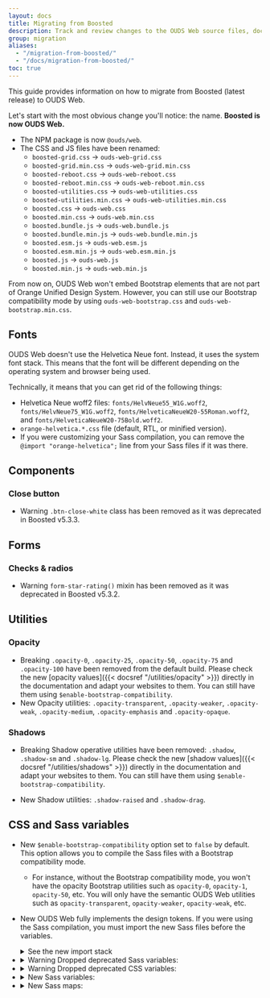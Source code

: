 ```yaml
---
layout: docs
title: Migrating from Boosted
description: Track and review changes to the OUDS Web source files, documentation, and components to help you migrate from Boosted to OUDS Web.
group: migration
aliases:
  - "/migration-from-boosted/"
  - "/docs/migration-from-boosted/"
toc: true
---
```


This guide provides information on how to migrate from Boosted (latest release) to OUDS Web.

Let's start with the most obvious change you'll notice: the name. **Boosted is now OUDS Web.**

- The NPM package is now `@ouds/web`.
- The CSS and JS files have been renamed:
  - `boosted-grid.css` → `ouds-web-grid.css`
  - `boosted-grid.min.css` → `ouds-web-grid.min.css`
  - `boosted-reboot.css` → `ouds-web-reboot.css`
  - `boosted-reboot.min.css` → `ouds-web-reboot.min.css`
  - `boosted-utilities.css` → `ouds-web-utilities.css`
  - `boosted-utilities.min.css` → `ouds-web-utilities.min.css`
  - `boosted.css` → `ouds-web.css`
  - `boosted.min.css` → `ouds-web.min.css`
  - `boosted.bundle.js` → `ouds-web.bundle.js`
  - `boosted.bundle.min.js` → `ouds-web.bundle.min.js`
  - `boosted.esm.js` → `ouds-web.esm.js`
  - `boosted.esm.min.js` → `ouds-web.esm.min.js`
  - `boosted.js` → `ouds-web.js`
  - `boosted.min.js` → `ouds-web.min.js`

From now on, OUDS Web won't embed Bootstrap elements that are not part of Orange Unified Design System. However, you can still use our Bootstrap compatibility mode by using `ouds-web-bootstrap.css` and `ouds-web-bootstrap.min.css`.

## Fonts

OUDS Web doesn't use the Helvetica Neue font. Instead, it uses the system font stack. This means that the font will be different depending on the operating system and browser being used.

Technically, it means that you can get rid of the following things:
- Helvetica Neue woff2 files: `fonts/HelvNeue55_W1G.woff2`, `fonts/HelvNeue75_W1G.woff2`, `fonts/HelveticaNeueW20-55Roman.woff2`, and `fonts/HelveticaNeueW20-75Bold.woff2`.
- `orange-helvetica.*.css` file (default, RTL, or minified version).
- If you were customizing your Sass compilation, you can remove the `@import "orange-helvetica";` line from your Sass files if it was there.

## Components

### Close button

- <span class="badge text-bg-warning">Warning</span> `.btn-close-white` class has been removed as it was deprecated in Boosted v5.3.3.

## Forms

### Checks & radios

- <span class="badge text-bg-warning">Warning</span> `form-star-rating()` mixin has been removed as it was deprecated in Boosted v5.3.2.

## Utilities

### Opacity

- <span class="badge text-bg-danger">Breaking</span> `.opacity-0`, `.opacity-25`, `.opacity-50`, `.opacity-75` and `.opacity-100` have been removed from the default build. Please check the new [opacity values]({{< docsref "/utilities/opacity" >}}) directly in the documentation and adapt your websites to them. You can still have them using `$enable-bootstrap-compatibility`.
- <span class="badge text-bg-success">New</span> Opacity utilities: `.opacity-transparent`, `.opacity-weaker`, `.opacity-weak`, `.opacity-medium`, `.opacity-emphasis` and `.opacity-opaque`.

### Shadows

- <span class="badge text-bg-danger">Breaking</span> Shadow operative utilities have been removed: `.shadow`, `.shadow-sm` and `.shadow-lg`. Please check the new [shadow values]({{< docsref "/utilities/shadows" >}}) directly in the documentation and adapt your websites to them. You can still have them using `$enable-bootstrap-compatibility`.

- <span class="badge text-bg-success">New</span> Shadow utilities: `.shadow-raised` and `.shadow-drag`.

## CSS and Sass variables

- <span class="badge text-bg-success">New</span> `$enable-bootstrap-compatibility` option set to `false` by default. This option allows you to compile the Sass files with a Bootstrap compatibility mode.
  - For instance, without the Bootstrap compatibility mode, you won't have the opacity Bootstrap utilities such as `opacity-0`, `opacity-1`, `opacity-50`, etc. You will only have the semantic OUDS Web utilities such as `opacity-transparent`, `opacity-weaker`, `opacity-weak`, etc.

- <span class="badge text-bg-success">New</span> OUDS Web fully implements the design tokens. If you were using the Sass compilation, you must import the new Sass files before the variables.

  <details class="mb-3">
  <summary>See the new import stack</summary>

  ```diff
    @import "functions";
  + @import "tokens/raw";
  + @import "tokens/semantic";
  + @import "tokens/component";
    @import "variables";
    @import "variables-dark";
    // etc
  ```
  </details>

- <details class="mb-2">
    <summary><span class="badge text-bg-warning">Warning</span> Dropped deprecated Sass variables:</summary>
    <ul>
      <li><code>$boosted-prefix</code></li>
      <li><code>$boosted-variable-prefix</code></li>
      <li><code>$btn-close-white-active-border-color</code></li>
      <li><code>$btn-close-white-active-color</code></li>
      <li><code>$btn-close-white-bg</code></li>
      <li><code>$btn-close-white-border-color</code></li>
      <li><code>$btn-close-white-color</code></li>
      <li><code>$btn-close-white-disabled-color</code></li>
      <li><code>$btn-close-white-hover-color</code></li>
      <li><code>$footer-nav-link-font-weight</code></li>
      <li><code>$form-star-focus-box-shadow</code></li>
      <li><code>$form-star-focus-color</code></li>
      <li><code>$form-star-focus-color-dark</code></li>
      <li><code>$form-star-focus-outline</code></li>
      <li><code>$form-star-focus-outline-dark</code></li>
      <li><code>$orange-filter</code></li>
      <li><code>$outline-offset</code></li>
      <li><code>$outline-width</code></li>
      <li><code>$step-item-padding-end</code></li>
      <li><code>$title-bar-border-color-dark</code></li>
    </ul>
  </details>

- <details class="mb-2">
    <summary><span class="badge text-bg-warning">Warning</span> Dropped deprecated CSS variables:</summary>
    <ul>
      <li><code>--bs-btn-close-active-border-color</code></li>
      <li><code>--bs-btn-close-active-color</code></li>
      <li><code>--bs-btn-close-bg</code></li>
      <li><code>--bs-btn-close-border-color</code></li>
      <li><code>--bs-btn-close-color</code></li>
      <li><code>--bs-btn-close-disabled-color</code></li>
      <li><code>--bs-btn-close-hover-color</code></li>
    </ul>
  </details>

- <details class="mb-2">
    <summary><span class="badge text-bg-success">New</span> Sass variables:</summary>
    <ul>
      <li><code>$ouds-box-shadow-blur-0</code></li>
      <li><code>$ouds-box-shadow-blur-200</code></li>
      <li><code>$ouds-box-shadow-blur-300</code></li>
      <li><code>$ouds-box-shadow-blur-400</code></li>
      <li><code>$ouds-box-shadow-blur-500</code></li>
      <li><code>$ouds-box-shadow-blur-600</code></li>
      <li><code>$ouds-box-shadow-blur-700</code></li>
      <li><code>$ouds-box-shadow-blur-drag</code></li>
      <li><code>$ouds-box-shadow-blur-focus</code></li>
      <li><code>$ouds-box-shadow-blur-none</code></li>
      <li><code>$ouds-box-shadow-blur-overlay-default</code></li>
      <li><code>$ouds-box-shadow-blur-overlay-emphasis</code></li>
      <li><code>$ouds-box-shadow-blur-raised</code></li>
      <li><code>$ouds-box-shadow-blur-sticky-default</code></li>
      <li><code>$ouds-box-shadow-blur-sticky-emphasis</code></li>
      <li><code>$ouds-box-shadow-blur-sticky-navigation-scrolled</code></li>
      <li><code>$ouds-box-shadow-bottom-0</code></li>
      <li><code>$ouds-box-shadow-bottom-1-100</code></li>
      <li><code>$ouds-box-shadow-bottom-1-200</code></li>
      <li><code>$ouds-box-shadow-bottom-1-300</code></li>
      <li><code>$ouds-box-shadow-bottom-1-400</code></li>
      <li><code>$ouds-box-shadow-bottom-1-500</code></li>
      <li><code>$ouds-box-shadow-bottom-1-600</code></li>
      <li><code>$ouds-box-shadow-bottom-2-100</code></li>
      <li><code>$ouds-box-shadow-bottom-2-200</code></li>
      <li><code>$ouds-box-shadow-bottom-2-300</code></li>
      <li><code>$ouds-box-shadow-bottom-2-400</code></li>
      <li><code>$ouds-box-shadow-bottom-2-500</code></li>
      <li><code>$ouds-box-shadow-bottom-2-600</code></li>
      <li><code>$ouds-box-shadow-bottom-3-100</code></li>
      <li><code>$ouds-box-shadow-bottom-3-200</code></li>
      <li><code>$ouds-box-shadow-bottom-3-300</code></li>
      <li><code>$ouds-box-shadow-bottom-3-400</code></li>
      <li><code>$ouds-box-shadow-bottom-3-500</code></li>
      <li><code>$ouds-box-shadow-bottom-3-600</code></li>
      <li><code>$ouds-box-shadow-bottom-4-100</code></li>
      <li><code>$ouds-box-shadow-bottom-4-200</code></li>
      <li><code>$ouds-box-shadow-bottom-4-300</code></li>
      <li><code>$ouds-box-shadow-bottom-4-400</code></li>
      <li><code>$ouds-box-shadow-bottom-4-500</code></li>
      <li><code>$ouds-box-shadow-bottom-4-600</code></li>
      <li><code>$ouds-box-shadow-bottom-5-100</code></li>
      <li><code>$ouds-box-shadow-bottom-5-200</code></li>
      <li><code>$ouds-box-shadow-bottom-5-300</code></li>
      <li><code>$ouds-box-shadow-bottom-5-400</code></li>
      <li><code>$ouds-box-shadow-bottom-5-500</code></li>
      <li><code>$ouds-box-shadow-bottom-5-600</code></li>
      <li><code>$ouds-box-shadow-bottom-6-100</code></li>
      <li><code>$ouds-box-shadow-bottom-6-200</code></li>
      <li><code>$ouds-box-shadow-bottom-6-300</code></li>
      <li><code>$ouds-box-shadow-bottom-6-400</code></li>
      <li><code>$ouds-box-shadow-bottom-6-500</code></li>
      <li><code>$ouds-box-shadow-bottom-6-600</code></li>
      <li><code>$ouds-box-shadow-drag</code></li>
      <li><code>$ouds-box-shadow-focus</code></li>
      <li><code>$ouds-box-shadow-none</code></li>
      <li><code>$ouds-box-shadow-overlay-default</code></li>
      <li><code>$ouds-box-shadow-overlay-emphasis</code></li>
      <li><code>$ouds-box-shadow-raised</code></li>
      <li><code>$ouds-box-shadow-spread-0</code></li>
      <li><code>$ouds-box-shadow-spread-300</code></li>
      <li><code>$ouds-box-shadow-spread-drag</code></li>
      <li><code>$ouds-box-shadow-spread-focus</code></li>
      <li><code>$ouds-box-shadow-spread-n100</code></li>
      <li><code>$ouds-box-shadow-spread-n200</code></li>
      <li><code>$ouds-box-shadow-spread-n300</code></li>
      <li><code>$ouds-box-shadow-spread-n400</code></li>
      <li><code>$ouds-box-shadow-spread-none</code></li>
      <li><code>$ouds-box-shadow-spread-overlay-default</code></li>
      <li><code>$ouds-box-shadow-spread-overlay-emphasis</code></li>
      <li><code>$ouds-box-shadow-spread-raised</code></li>
      <li><code>$ouds-box-shadow-spread-sticky-default</code></li>
      <li><code>$ouds-box-shadow-spread-sticky-emphasis</code></li>
      <li><code>$ouds-box-shadow-spread-sticky-navigation-scrolled</code></li>
      <li><code>$ouds-box-shadow-sticky-default</code></li>
      <li><code>$ouds-box-shadow-sticky-emphasis</code></li>
      <li><code>$ouds-box-shadow-sticky-navigation-scrolled</code></li>
      <li><code>$ouds-box-shadow-x-0</code></li>
      <li><code>$ouds-box-shadow-x-drag</code></li>
      <li><code>$ouds-box-shadow-x-focus</code></li>
      <li><code>$ouds-box-shadow-x-none</code></li>
      <li><code>$ouds-box-shadow-x-overlay-default</code></li>
      <li><code>$ouds-box-shadow-x-overlay-emphasis</code></li>
      <li><code>$ouds-box-shadow-x-raised</code></li>
      <li><code>$ouds-box-shadow-x-sticky-default</code></li>
      <li><code>$ouds-box-shadow-x-sticky-emphasis</code></li>
      <li><code>$ouds-box-shadow-x-sticky-navigation-scrolled</code></li>
      <li><code>$ouds-box-shadow-y-0</code></li>
      <li><code>$ouds-box-shadow-y-100</code></li>
      <li><code>$ouds-box-shadow-y-200</code></li>
      <li><code>$ouds-box-shadow-y-300</code></li>
      <li><code>$ouds-box-shadow-y-400</code></li>
      <li><code>$ouds-box-shadow-y-500</code></li>
      <li><code>$ouds-box-shadow-y-600</code></li>
      <li><code>$ouds-box-shadow-y-drag</code></li>
      <li><code>$ouds-box-shadow-y-focus</code></li>
      <li><code>$ouds-box-shadow-y-none</code></li>
      <li><code>$ouds-box-shadow-y-overlay-default</code></li>
      <li><code>$ouds-box-shadow-y-overlay-emphasis</code></li>
      <li><code>$ouds-box-shadow-y-raised</code></li>
      <li><code>$ouds-box-shadow-y-sticky-default</code></li>
      <li><code>$ouds-box-shadow-y-sticky-emphasis</code></li>
      <li><code>$ouds-box-shadow-y-sticky-navigation-scrolled</code></li>
      <li><code>$ouds-opacity-0</code></li>
      <li><code>$ouds-opacity-100</code></li>
      <li><code>$ouds-opacity-300</code></li>
      <li><code>$ouds-opacity-500</code></li>
      <li><code>$ouds-opacity-700</code></li>
      <li><code>$ouds-opacity-900</code></li>
      <li><code>$ouds-zindex-0</code></li>
      <li><code>$ouds-zindex-1000</code></li>
      <li><code>$ouds-zindex-1020</code></li>
      <li><code>$ouds-zindex-1030</code></li>
      <li><code>$ouds-zindex-1035</code></li>
      <li><code>$ouds-zindex-1038</code></li>
      <li><code>$ouds-zindex-1040</code></li>
      <li><code>$ouds-zindex-1045</code></li>
      <li><code>$ouds-zindex-1050</code></li>
      <li><code>$ouds-zindex-1060</code></li>
      <li><code>$ouds-zindex-1070</code></li>
      <li><code>$ouds-zindex-1080</code></li>
      <li><code>$ouds-zindex-1090</code></li>
      <li><code>$ouds-zindex-deep</code></li>
      <li><code>$ouds-zindex-back-to-top</code></li>
      <li><code>$ouds-zindex-default</code></li>
      <li><code>$ouds-zindex-dropdown</code></li>
      <li><code>$ouds-zindex-fixed</code></li>
      <li><code>$ouds-zindex-modal</code></li>
      <li><code>$ouds-zindex-modal-backdrop</code></li>
      <li><code>$ouds-zindex-n9999</code></li>
      <li><code>$ouds-zindex-offcanvas</code></li>
      <li><code>$ouds-zindex-offcanvas-backdrop</code></li>
      <li><code>$ouds-zindex-popover</code></li>
      <li><code>$ouds-zindex-spinner</code></li>
      <li><code>$ouds-zindex-sticky</code></li>
      <li><code>$ouds-zindex-toast</code></li>
      <li><code>$ouds-zindex-tooltip</code></li>
    </ul>
  </details>

- <details class="mb-2">
    <summary><span class="badge text-bg-success">New</span> Sass maps:</summary>
    <ul>
      <li><code>$ouds-box-shadows</code></li>
      <li><code>$ouds-opacities</code></li>
    </ul>
  </details>
